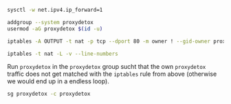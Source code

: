 ```sh
sysctl -w net.ipv4.ip_forward=1
```

```sh
addgroup --system proxydetox
usermod -aG proxydetox $(id -u)
```

```sh
iptables -A OUTPUT -t nat -p tcp --dport 80 -m owner ! --gid-owner proxydetox -j DNAT --to 127.0.0.1:3125
```

```sh
iptables -t nat -L -v --line-numbers
```

Run `proxydetox` in the `proxydetox` group sucht that the own `proxydetox`
traffic does not get matched with the `iptables` rule from above (otherwise we
would end up in a endless loop).

```sh
sg proxydetox -c proxydetox
```
